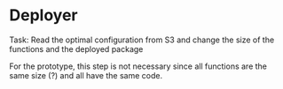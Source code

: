 # Deployer

Task: Read the optimal configuration from S3 and change the size of the functions and the deployed package

For the prototype, this step is not necessary since all functions are the same size (?) and all have the same code.